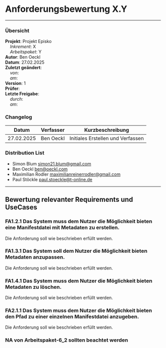 # Anforderungsbewertung X.Y

---

### Übersicht

**Projekt**: Projekt Episko \
&nbsp;&nbsp;&nbsp;&nbsp;_Inkrement_: X\
&nbsp;&nbsp;&nbsp;&nbsp;_Arbeitspaket_: Y\
**Autor**: Ben Oeckl \
**Datum**: 27.02.2025 \
**Zuletzt geändert**: \
&nbsp;&nbsp;&nbsp;&nbsp;_von_: \
&nbsp;&nbsp;&nbsp;&nbsp;_am_: \
**Version**: 1 \
**Prüfer**: \
**Letzte Freigabe**: \
&nbsp;&nbsp;&nbsp;&nbsp;_durch_: \
&nbsp;&nbsp;&nbsp;&nbsp;_am_: 

### Changelog

| Datum      | Verfasser | Kurzbeschreibung                  |
| ---------- | --------- | --------------------------------- |
| 27.02.2025 | Ben Oeckl | Initiales Erstellen und Verfassen |

### Distribution List

- Simon Blum <simon21.blum@gmail.com>
- Ben Oeckl <ben@oeckl.com>
- Maximilian Rodler <maximilianreinerrodler@gmail.com>
- Paul Stöckle <paul.stoeckle@t-online.de>

---

## Bewertung relevanter Requirements und UseCases
### FA1.2.1 Das System muss dem Nutzer die Möglichkeit bieten eine Manifestdatei mit Metadaten zu erstellen.
Die Anforderung soll wie beschrieben erfüllt werden.
### FA1.3.1 Das System soll dem Nutzer die Möglichkeit bieten Metadaten anzupassen.
Die Anforderung soll wie beschrieben erfüllt werden.
### FA1.4.1 Das System muss dem Nutzer die Möglichkeit bieten Metadaten zu löschen.
Die Anforderung soll wie beschrieben erfüllt werden.
### FA2.1.1 Das System muss dem Nutzer die Möglichkeit bieten den Pfad zu einer einzelnen Manifestdatei anzugeben.
Die Anforderung soll wie beschrieben erfüllt werden.
### NA von Arbeitspaket-6_2 sollten beachtet werden

